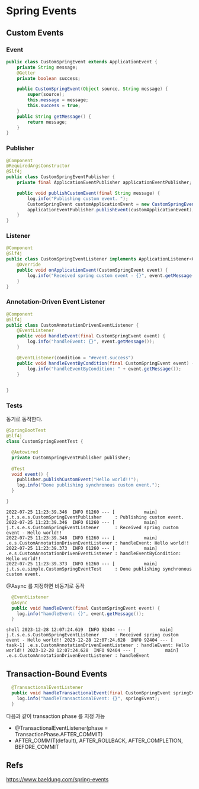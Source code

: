 Spring Events
==================

## Custom Events

### Event
```java
public class CustomSpringEvent extends ApplicationEvent {
    private String message;
    @Getter
    private boolean success;

    public CustomSpringEvent(Object source, String message) {
        super(source);
        this.message = message;
        this.success = true;
    }
    public String getMessage() {
        return message;
    }
}
```

### Publisher
```java
@Component
@RequiredArgsConstructor
@Slf4j
public class CustomSpringEventPublisher {
    private final ApplicationEventPublisher applicationEventPublisher;

    public void publishCustomEvent(final String message) {
        log.info("Publishing custom event. ");
        CustomSpringEvent customApplicationEvent = new CustomSpringEvent(this, message);
        applicationEventPublisher.publishEvent(customApplicationEvent);
    }
}
```
### Listener
```java
@Component
@Slf4j
public class CustomSpringEventListener implements ApplicationListener<CustomSpringEvent> {
    @Override
    public void onApplicationEvent(CustomSpringEvent event) {
        log.info("Received spring custom event - {}", event.getMessage());
    }
}
```
### Annotation-Driven Event Listener
```java
@Component
@Slf4j
public class CustomAnnotationDrivenEventListener {
    @EventListener
    public void handleEvent(final CustomSpringEvent event) {
        log.info("handleEvent: {}", event.getMessage());
    }

    @EventListener(condition = "#event.success")
    public void handleEventByCondition(final CustomSpringEvent event) {
        log.info("handleEventByCondition: " + event.getMessage());
    }
    

}
```

### Tests
동기로 동작한다.
```java
@SpringBootTest
@Slf4j
class CustomSpringEventTest {

  @Autowired
  private CustomSpringEventPublisher publisher;
  
  @Test
  void event() {
    publisher.publishCustomEvent("Hello world!!");
    log.info("Done publishing synchronous custom event.");
  }

}
```

```shell
2022-07-25 11:23:39.346  INFO 61260 --- [           main] j.t.s.e.s.CustomSpringEventPublisher     : Publishing custom event. 
2022-07-25 11:23:39.346  INFO 61260 --- [           main] j.t.s.e.s.CustomSpringEventListener      : Received spring custom event - Hello world!!
2022-07-25 11:23:39.348  INFO 61260 --- [           main] .e.s.CustomAnnotationDrivenEventListener : handleEvent: Hello world!!
2022-07-25 11:23:39.373  INFO 61260 --- [           main] .e.s.CustomAnnotationDrivenEventListener : handleEventByCondition: Hello world!!
2022-07-25 11:23:39.373  INFO 61260 --- [           main] j.t.s.e.simple.CustomSpringEventTest     : Done publishing synchronous custom event.
```
@Async 를 지정하면 비동기로 동작
```java
  @EventListener
  @Async
  public void handleEvent(final CustomSpringEvent event) {
    log.info("handleEvent: {}", event.getMessage());
  }
```
``shell
2023-12-28 12:07:24.619  INFO 92404 --- [           main] j.t.s.e.s.CustomSpringEventListener      : Received spring custom event - Hello world!!
2023-12-28 12:07:24.628  INFO 92404 --- [         task-1] .e.s.CustomAnnotationDrivenEventListener : handleEvent: Hello world!!
2023-12-28 12:07:24.628  INFO 92404 --- [           main] .e.s.CustomAnnotationDrivenEventListener : handleEvent
``

## Transaction-Bound Events
```java
  @TransactionalEventListener
  public void handleTransactionalEvent(final CustomSpringEvent springEvent) {
    log.info("handleTransactionalEvent: {}", springEvent);
  }
```

다음과 같이 transaction phase 를 지정 가능
- @TransactionalEventListener(phase = TransactionPhase.AFTER_COMMIT)
- AFTER_COMMIT(default), AFTER_ROLLBACK, AFTER_COMPLETION, BEFORE_COMMIT

## Refs
https://www.baeldung.com/spring-events